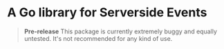 # A Go library for Serverside Events

> **Pre-release** This package is currently extremely buggy and equally untested.
> It's not recommended for any kind of use.